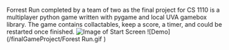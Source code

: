 Forrest Run completed by a team of two as the final project for CS 1110 is a multiplayer python game written with pygame and local UVA gamebox library. The game contains collactables, keep a score, a timer, and could be restarted once finished. 
![Image of Start Screen](https://i.imgur.com/ULe5OhR.png)
![Demo](/finalGameProject/Forest Run.gif )
